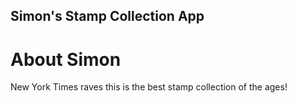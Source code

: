 Simon's Stamp Collection App
---
	
# About Simon

New York Times raves this is the best stamp collection of the ages!